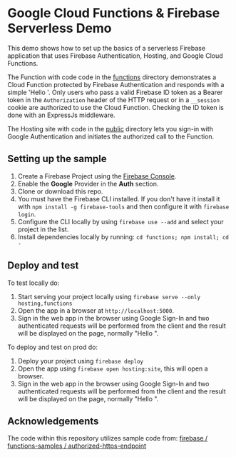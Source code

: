 # Google Cloud Functions & Firebase Serverless Demo

This demo shows how to set up the basics of a serverless Firebase application that uses Firebase Authentication, Hosting, and Google Cloud Functions.

The Function with code code in the [functions](functions) directory demonstrates a Cloud Function protected by Firebase Authentication and responds with a simple 'Hello <username>'. Only users who pass a valid Firebase ID token as a Bearer token in the `Authorization` header of the HTTP request or in a `__session` cookie are authorized to use the Cloud Function. Checking the ID token is done with an ExpressJs middleware.

The Hosting site with code in the [public](public) directory lets you sign-in with Google Authentication and initiates the authorized call to the Function.

## Setting up the sample

 1. Create a Firebase Project using the [Firebase Console](https://console.firebase.google.com).
 1. Enable the **Google** Provider in the **Auth** section.
 1. Clone or download this repo.
 1. You must have the Firebase CLI installed. If you don't have it install it with `npm install -g firebase-tools` and then configure it with `firebase login`.
 1. Configure the CLI locally by using `firebase use --add` and select your project in the list.
 1. Install dependencies locally by running: `cd functions; npm install; cd -`


## Deploy and test

To test locally do:

 1. Start serving your project locally using `firebase serve --only hosting,functions`
 1. Open the app in a browser at `http://localhost:5000`.
 1. Sign in the web app in the browser using Google Sign-In and two authenticated requests will be performed from the client and the result will be displayed on the page, normally "Hello <user displayname>".


To deploy and test on prod do:

 1. Deploy your project using `firebase deploy`
 1. Open the app using `firebase open hosting:site`, this will open a browser.
 1. Sign in the web app in the browser using Google Sign-In and two authenticated requests will be performed from the client and the result will be displayed on the page, normally "Hello <user displayname>".


## Acknowledgements

The code within this repository utilizes sample code from: [firebase / functions-samples / authorized-https-endpoint](https://github.com/firebase/functions-samples/tree/master/authorized-https-endpoint)
